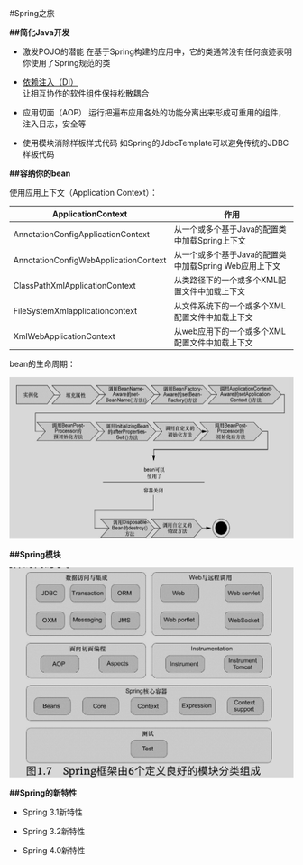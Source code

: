 #Spring之旅

**##简化Java开发**

* 激发POJO的潜能
  在基于Spring构建的应用中，它的类通常没有任何痕迹表明你使用了Spring规范的类

* [依赖注入（DI）](https://github.com/yuanxingkefou/Learn-to-Java/new/master/Framework/Spring/依赖注入.md)  
  让相互协作的软件组件保持松散耦合

* 应用切面（AOP）
  运行把遍布应用各处的功能分离出来形成可重用的组件，注入日志，安全等

* 使用模块消除样板样式代码
  如Spring的JdbcTemplate可以避免传统的JDBC样板代码

**##容纳你的bean**

使用应用上下文（Application Context）：

ApplicationContext |作用
-------------------|--------------------
AnnotationConfigApplicationContext|从一个或多个基于Java的配置类中加载Spring上下文
AnnotationConfigWebApplicationContext|从一个或多个基于Java的配置类中加载Spring Web应用上下文
ClassPathXmlApplicationContext|从类路径下的一个或多个XML配置文件中加载上下文
FileSystemXmlapplicationcontext|从文件系统下的一个或多个XML配置文件中加载上下文
XmlWebApplicationContext|从web应用下的一个或多个XML配置文件中加载上下文


bean的生命周期：

![image](https://github.com/yuanxingkefou/Learn-to-Java/blob/master/Framework/Spring/SpringLife.png)

**##Spring模块**

![image](https://github.com/yuanxingkefou/Learn-to-Java/blob/master/Framework/Spring/SpringModel.png)

**##Spring的新特性**

* Spring 3.1新特性

* Spring 3.2新特性

* Spring 4.0新特性
